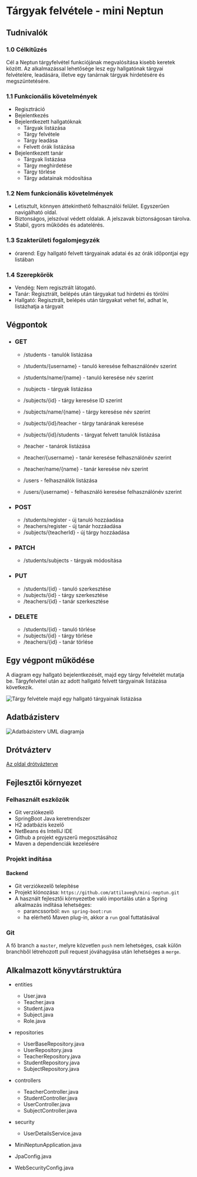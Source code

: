 # Tárgyak felvétele - mini Neptun

## Tudnivalók

### 1.0 Célkitűzés

Cél a Neptun tárgyfelvétel funkciójának megvalósítása kisebb keretek között. Az alkalmazással lehetősége lesz egy hallgatónak tárgyai felvételére, leadására, illetve egy tanárnak tárgyak hirdetésére és megszüntetésére.

### 1.1 Funkcionális követelmények

- Regisztráció
- Bejelentkezés
- Bejelentkezett hallgatóknak
  - Tárgyak listázása
  - Tárgy felvétele
  - Tárgy leadása
  - Felvett órák listázása
- Bejelentkezett tanár
  - Tárgyak listázása
  - Tárgy meghirdetése
  - Tárgy törlése
  - Tárgy adatainak módosítása


### 1.2 Nem funkcionális követelmények

- Letisztult, könnyen áttekinthető felhasználói felület. Egyszerűen navigálható oldal.
- Biztonságos, jelszóval védett oldalak. A jelszavak biztonságosan tárolva.
- Stabil, gyors működés és adatelérés.

### 1.3 Szakterületi fogalomjegyzék

- órarend: Egy hallgató felvett tárgyainak adatai és az órák időpontjai egy listában

### 1.4 Szerepkörök

- Vendég: Nem regisztrált látogató.
- Tanár: Regisztrált, belépés után tárgyakat tud hirdetni és törölni
- Hallgató: Regisztrált, belépés után tárgyakat vehet fel, adhat le, listázhatja a tárgyait

## Végpontok

  - ### GET
    - /students - tanulók listázása
    - /students/{username} - tanuló keresése felhasználónév szerint
    - /students/name/{name} - tanuló keresése név szerint
    
    - /subjects - tárgyak listázása
    - /subjects/{id} - tárgy keresése ID szerint
    - /subjects/name/{name} - tárgy keresése név szerint
    - /subjects/{id}/teacher - tárgy tanárának keresése
    - /subjects/{id}/students - tárgyat felvett tanulók listázása
    
    - /teacher - tanárok listázása
    - /teacher/{username} - tanár keresése felhasználónév szerint
    - /teacher/name/{name} - tanár keresése név szerint
   
    - /users - felhasználók listázása
    - /users/{username} - felhasználó keresése felhasználónév szerint

  - ### POST
    - /students/register - új tanuló hozzáadása
    - /teachers/register - új tanár hozzáadása
    - /subjects/{teacherId} - új tárgy hozzáadása

  - ### PATCH
    - /students/subjects - tárgyak módosítása

  - ### PUT
    - /students/{id} - tanuló szerkesztése
    - /subjects/{id} - tárgy szerkesztése
    - /teachers/{id} - tanár szerkesztése
    
  - ### DELETE
    - /students/{id} - tanuló törlése
    - /subjects/{id} - tárgy törlése
    - /teachers/{id} - tanár törlése
    	
## Egy végpont működése 

A diagram egy hallgató bejelentkezését, majd egy tárgy felvételét mutatja be. Tárgyfelvétel után az adott hallgató felvett tárgyainak listázása következik.

![Tárgy felvétele majd egy hallgató tárgyainak listázása](/docs/targyfelvetel_vegpont_diagram.PNG)

## Adatbázisterv

![Adatbázisterv UML diagramja](/docs/erd.png)

## Drótvázterv

[Az oldal drótvázterve](/docs/wireframe.pdf)

## Fejlesztői környezet

### Felhasznált eszközök

- Git verziókezelő
- SpringBoot Java keretrendszer
- H2 adatbázis kezelő
- NetBeans és IntelliJ IDE
- Github a projekt egyszerű megosztásához
- Maven a dependenciák kezelésére

### Projekt indítása

#### Backend

- Git verziókezelő telepítése
- Projekt klónozása: `https://github.com/attilavegh/mini-neptun.git`
- A használt fejlesztői környezetbe való importálás után a Spring alkalmazás indítása lehetséges:
  - parancssorból: `mvn spring-boot:run`
  - ha elérhető Maven plug-in, akkor a `run` goal futtatásával

### Git

A fő branch a `master`, melyre közvetlen `push` nem lehetséges, csak külön branchből létrehozott pull request jóváhagyása után lehetséges a `merge`.

## Alkalmazott könyvtárstruktúra 

  - entities
    - User.java
	- Teacher.java
	- Student.java
	- Subject.java
	- Role.java
	
  - repositories
    - UserBaseRepository.java
    - UserRepository.java
	- TeacherRepository.java
	- StudentRepository.java
	- SubjectRepository.java
	
  - controllers
    - TeacherController.java
	- StudentController.java
	- UserController.java
	- SubjectController.java
	
  - security
    - UserDetailsService.java
    
  - MiniNeptunApplication.java
  - JpaConfig.java
  - WebSecurityConfig.java

